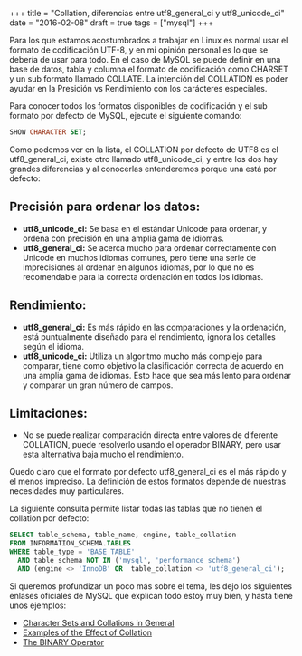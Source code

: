+++
title = "Collation, diferencias entre utf8_general_ci y utf8_unicode_ci"
date = "2016-02-08"
draft = true
tags = ["mysql"]
+++

Para los que estamos acostumbrados a trabajar en Linux es normal usar el formato de codificación UTF-8, y en mi opinión personal es lo que se debería de usar para todo. En el caso de MySQL se puede definir en una base de datos, tabla y columna el formato de codificación como CHARSET y un sub formato llamado COLLATE. La intención del COLLATION es poder ayudar en la Presición vs Rendimiento con los carácteres especiales.

Para conocer todos los formatos disponibles de codificación y el sub formato por defecto de MySQL, ejecute el siguiente comando:

```SQL
SHOW CHARACTER SET;
```

Como podemos ver en la lista, el COLLATION por defecto de UTF8 es el utf8_general_ci, existe otro llamado utf8_unicode_ci, y entre los dos hay grandes diferencias y al conocerlas entenderemos porque una está por defecto:

## Precisión para ordenar los datos:

* **utf8_unicode_ci:** Se basa en el estándar Unicode para ordenar, y ordena con precisión en una amplia gama de idiomas.
* **utf8_general_ci:** Se acerca mucho para ordenar correctamente con Unicode en muchos idiomas comunes, pero tiene una serie de imprecisiones al ordenar en algunos idiomas, por lo que no es recomendable para la correcta ordenación en todos los idiomas.

## Rendimiento:

* **utf8_general_ci:** Es más rápido en las comparaciones y la ordenación, está puntualmente diseñado para el rendimiento, ignora los detalles según el idioma.
* **utf8_unicode_ci:** Utiliza un algoritmo mucho más complejo para comparar, tiene como objetivo la clasificación correcta de acuerdo en una amplia gama de idiomas. Esto hace que sea más lento para ordenar y comparar un gran número de campos.

## Limitaciones:

* No se puede realizar comparación directa entre valores de diferente COLLATION, puede resolverlo usando el operador BINARY, pero usar esta alternativa baja mucho el rendimiento.

Quedo claro que el formato por defecto utf8_general_ci es el más rápido y el menos impreciso. La definición de estos formatos depende de nuestras necesidades muy particulares.

La siguiente consulta permite listar todas las tablas que no tienen el collation por defecto:

```SQL
SELECT table_schema, table_name, engine, table_collation
FROM INFORMATION_SCHEMA.TABLES
WHERE table_type = 'BASE TABLE'
  AND table_schema NOT IN ('mysql', 'performance_schema')
  AND (engine <> 'InnoDB' OR  table_collation <> 'utf8_general_ci');
```

Si queremos profundizar un poco más sobre el tema, les dejo los siguientes enlases oficiales de MySQL que explican todo estoy muy bien, y hasta tiene unos ejemplos:

* [Character Sets and Collations in General][1]
* [Examples of the Effect of Collation][2]
* [The BINARY Operator][3]

 [1]: https://dev.mysql.com/doc/refman/8.0/en/charset-general.html
 [2]: https://dev.mysql.com/doc/refman/8.0/en/charset-collation-effect.html
 [3]: https://dev.mysql.com/doc/refman/8.0/en/charset-binary-op.html
